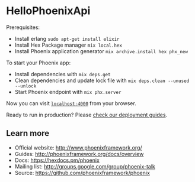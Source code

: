 # HelloPhoenixApi

Prerequisites:
  * Install erlang `sudo apt-get install elixir`
  * Install Hex Package manager `mix local.hex`
  * Install Phoenix application generator `mix archive.install hex phx_new`

To start your Phoenix app:

  * Install dependencies with `mix deps.get`
  * Clean dependencies and update lock file with `mix deps.clean --unused --unlock`
  * Start Phoenix endpoint with `mix phx.server`

Now you can visit [`localhost:4000`](http://localhost:4000) from your browser.

Ready to run in production? Please [check our deployment guides](http://www.phoenixframework.org/docs/deployment).

## Learn more

  * Official website: http://www.phoenixframework.org/
  * Guides: http://phoenixframework.org/docs/overview
  * Docs: https://hexdocs.pm/phoenix
  * Mailing list: http://groups.google.com/group/phoenix-talk
  * Source: https://github.com/phoenixframework/phoenix
